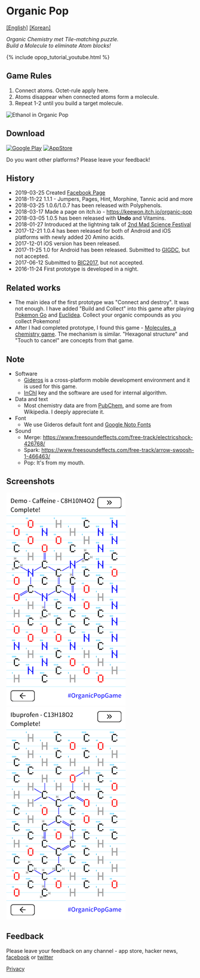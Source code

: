 # Organic Pop

[\[English\]](index) [\[Korean\]](index_ko)

*Organic Chemistry met Tile-matching puzzle.*  
*Build a Molecule to eliminate Atom blocks!*

{% include opop_tutorial_youtube.html %} 

## Game Rules
 1. Connect atoms. Octet-rule apply here.
 2. Atoms disappear when connected atoms form a molecule.
 3. Repeat 1-2 until you build a target molecule.

![Ethanol in Organic Pop](https://keewon.github.io/opop/ethanol.gif)

## Download
[![Google Play](https://keewon.github.io/opop/google.png)](https://play.google.com/store/apps/details?id=com.acidblob.opop1)
[![AppStore](https://keewon.github.io/opop/apple.png)](https://itunes.apple.com/kr/app/organic-pop/id1317691271?mt=8)

Do you want other platforms? Please leave your feedback!

## History
 - 2019-03-25 Created [Facebook Page](https://www.facebook.com/OrganicPopGame/)
 - 2018-11-22 1.1.1 - Jumpers, Pages, Hint, Morphine, Tannic acid and more
 - 2018-03-25 1.0.6/1.0.7 has been released with Polyphenols.
 - 2018-03-17 Made a page on itch.io - https://keewon.itch.io/organic-pop
 - 2018-03-05 1.0.5 has been released with **Undo** and Vitamins.
 - 2018-01-27 Introduced at the lightning talk of [2nd Mad Science Festival](https://madscientist.wordpress.com/2018/01/31/2%EB%B6%84%EC%9D%98-%EB%A7%88%EB%B2%95%EA%B3%BC-%EB%8F%8C-%EC%88%98%ED%94%84%EC%9D%98-%EB%B9%84%EB%B0%80-%EC%A0%9C-2%ED%9A%8C-%EB%A7%A4%EC%82%AC%ED%8E%98-%ED%9B%84%EA%B8%B0/)
 - 2017-12-21 1.0.4 has been released for both of Android and iOS platforms with newly added 20 Amino acids.
 - 2017-12-01 iOS version has been released.
 - 2017-11-25 1.0 for Android has been released. Submitted to [GIGDC](http://www.gigdc.or.kr/), but not accepted.
 - 2017-06-12 Submitted to [BIC2017](https://bicfest.org/), but not accepted.
 - 2016-11-24 First prototype is developed in a night.

## Related works
 - The main idea of the first prototype was "Connect and destroy". It was not enough. I have added "Build and Collect" into this game after playing [Pokemon Go](https://www.pokemongo.com/) and [Euclidea](https://www.euclidea.xyz/). Collect your organic compounds as you collect Pokemons!
 - After I had completed prototype, I found this game - [Molecules, a chemistry game](https://itunes.apple.com/us/app/molecules-a-chemistry-game/id910014218?mt=8). The mechanism is similar. "Hexagonal structure" and "Touch to cancel" are concepts from that game.

## Note
 - Software
   - [Gideros](https://github.com/gideros/gideros) is a cross-platform mobile development environment and it is used for this game.
   - [InChI](http://www.inchi-trust.org/) key and the software are used for internal algorithm.
 - Data and text
   - Most chemistry data are from [PubChem](https://pubchem.ncbi.nlm.nih.gov/), and some are from Wikipedia. I deeply appreciate it.
 - Font
   - We use Gideros default font and [Google Noto Fonts](https://www.google.com/get/noto/)
 - Sound
   - Merge: https://www.freesoundeffects.com/free-track/electricshock-426768/
   - Spark: https://www.freesoundeffects.com/free-track/arrow-swoosh-1-466463/
   - Pop: It's from my mouth.

## Screenshots
![Caffeine in Organic Pop](caffeine.png) ![Ibuprofen in Organic Pop](ibuprofen.png) 

## Feedback
Please leave your feedback on any channel - app store, hacker news, [facebook](https://www.facebook.com/OrganicPopGame/) or [twitter](https://twitter.com/keewonseo)
 


[Privacy](privacy)
